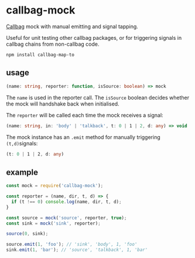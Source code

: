 # callbag-mock

[Callbag](https://github.com/callbag/callbag) mock with manual emitting and signal tapping.

Useful for unit testing other callbag packages, or for triggering signals in callbag chains from non-callbag code.

`npm install callbag-map-to`

## usage

```typescript
(name: string, reporter: function, isSource: boolean) => mock
```

The `name` is used in the reporter call. The `isSource` boolean decides whether the mock will handshake back when initialised.

The `reporter` will be called each time the mock receives a signal:

```typescript
(name: string, in: 'body' | 'talkback', t: 0 | 1 | 2, d: any) => void
```

The mock instance has an `.emit` method for manually triggering `(t,d)`signals:

```typescript
(t: 0 | 1 | 2, d: any)
```

## example

```js
const mock = require('callbag-mock');

const reporter = (name, dir, t, d) => {
  if (t !== 0) console.log(name, dir, t, d);
}

const source = mock('source', reporter, true);
const sink = mock('sink', reporter);

source(0, sink);

source.emit(1, 'foo'); // 'sink', 'body', 1, 'foo'
sink.emit(1, 'bar'); // 'source', 'talkback', 1, 'bar'
```
